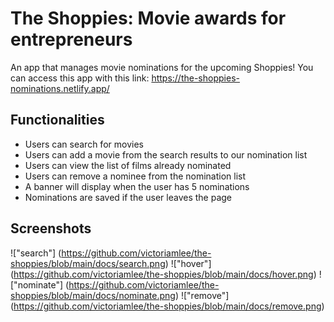 # The Shoppies: Movie awards for entrepreneurs

An app that manages movie nominations for the upcoming Shoppies! You can access this app with this link:
https://the-shoppies-nominations.netlify.app/

## Functionalities
- Users can search for movies
- Users can add a movie from the search results to our nomination list
- Users can view the list of films already nominated
- Users can remove a nominee from the nomination list
- A banner will display when the user has 5 nominations
- Nominations are saved if the user leaves the page

## Screenshots
!["search"] (https://github.com/victoriamlee/the-shoppies/blob/main/docs/search.png)
!["hover"] (https://github.com/victoriamlee/the-shoppies/blob/main/docs/hover.png)
!["nominate"] (https://github.com/victoriamlee/the-shoppies/blob/main/docs/nominate.png)
!["remove"] (https://github.com/victoriamlee/the-shoppies/blob/main/docs/remove.png)